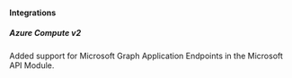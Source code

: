 
#### Integrations

##### Azure Compute v2

Added support for Microsoft Graph Application Endpoints in the Microsoft API Module.